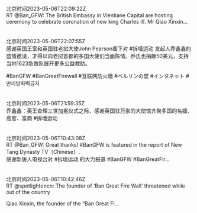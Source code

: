 北京时间2023-05-06T22:09:22Z<br>RT @Ban_GFW: The British Embassy in Vientiane Capital are hosting ceremony to celebrate coronation of new king Charles III. Mr  Qiao Xinxin…<br><br><br>北京时间2023-05-06T22:07:55Z<br>感谢英国王室和英国驻老挝大使John Pearson阁下对 #拆墙运动 发起人乔鑫鑫的盛情邀请，才得以向老挝首都的多国大使们当面陈情。乔氏也捐献50美元，支持当地1623急救队展开更多公益救助。

#BanGFW #BanGreatFirewall #互联网防火墙 #ベルリンの壁 #インタネット #만리방화벽금지<br><br><br>北京时间2023-05-06T21:59:35Z<br>乔鑫鑫：英王查理三世加冕仪式之际，感谢英国驻万象的大使馆齐聚多国的名媛、高官、富商  #拆墙运动<br><br><br>北京时间2023-05-06T10:43:08Z<br>RT @Ban_GFW: Great thanks! #BanGFW is featured in the report of New Tang Dynasty TV（Chinese）.  
感谢新唐人电视台对 #拆墙运动 的大力报道
 #BanGFW #BanGreatFir…<br><br><br>北京时间2023-05-06T10:42:46Z<br>RT @spotlightoncn: The founder of ‘Ban Great Fire Wall’ threatened while out of the country
 
Qiao Xinxin, the founder of the “Ban Great Fi…<br><br><br>